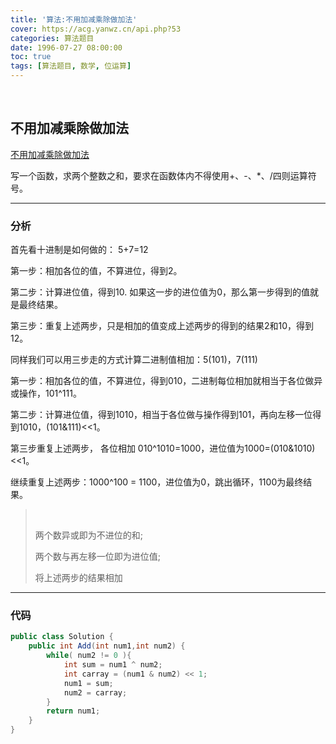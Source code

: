 ```yaml
---
title: '算法:不用加减乘除做加法'
cover: https://acg.yanwz.cn/api.php?53
categories: 算法题目
date: 1996-07-27 08:00:00
toc: true
tags: [算法题目, 数学, 位运算]
---
```


<br/>

<!--more-->

## 不用加减乘除做加法

[不用加减乘除做加法](https://www.nowcoder.com/practice/59ac416b4b944300b617d4f7f111b215?tpId=13&tqId=11201&tPage=3&rp=1&ru=%2Fta%2Fcoding-interviews&qru=%2Fta%2Fcoding-interviews%2Fquestion-ranking)

写一个函数，求两个整数之和，要求在函数体内不得使用+、-、*、/四则运算符号。

****

### 分析

首先看十进制是如何做的： 5+7=12

第一步：相加各位的值，不算进位，得到2。

第二步：计算进位值，得到10. 如果这一步的进位值为0，那么第一步得到的值就是最终结果。

第三步：重复上述两步，只是相加的值变成上述两步的得到的结果2和10，得到12。

同样我们可以用三步走的方式计算二进制值相加：5(101)，7(111)

第一步：相加各位的值，不算进位，得到010，二进制每位相加就相当于各位做异或操作，101^111。

第二步：计算进位值，得到1010，相当于各位做与操作得到101，再向左移一位得到1010，(101&111)<<1。

第三步重复上述两步， 各位相加 010^1010=1000，进位值为1000=(010&1010)<<1。

继续重复上述两步：1000^100 = 1100，进位值为0，跳出循环，1100为最终结果。

><br/>
>
>两个数异或即为不进位的和;
>
>两个数与再左移一位即为进位值;
>
>将上述两步的结果相加

****

### 代码

```java
public class Solution {
    public int Add(int num1,int num2) {
        while( num2 != 0 ){
            int sum = num1 ^ num2;
            int carray = (num1 & num2) << 1;
            num1 = sum;
            num2 = carray;
        }
        return num1;
    }
}
```

